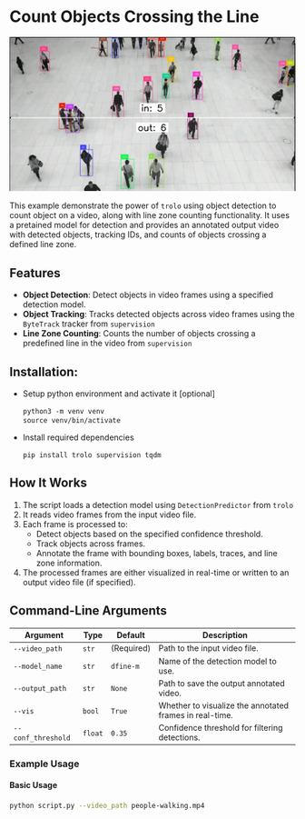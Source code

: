 # Count Objects Crossing the Line

[![Demo Video](thumbnail.png)](demo.gif)

This example demonstrate the power of `trolo` using object detection to count object on a video, along with line zone counting functionality. It uses a pretained model for detection and provides an annotated output video with detected objects, tracking IDs, and counts of objects crossing a defined line zone. 

## Features
- **Object Detection**: Detect objects in video frames using a specified detection model.
- **Object Tracking**: Tracks detected objects across video frames using the `ByteTrack` tracker from `supervision`
- **Line Zone Counting**: Counts the number of objects crossing a predefined line in the video from `supervision`

## Installation:

-  Setup python environment and activate it [optional]
	 ```shell
	python3 -m venv venv
	source venv/bin/activate
	```	
- Install required dependencies
	```shell
	pip install trolo supervision tqdm
	```

## How It Works
1. The script loads a detection model using `DetectionPredictor` from `trolo`
2. It reads video frames from the input video file.
3. Each frame is processed to:
   - Detect objects based on the specified confidence threshold.
   - Track objects across frames.
   - Annotate the frame with bounding boxes, labels, traces, and line zone information.
4. The processed frames are either visualized in real-time or written to an output video file (if specified).

## Command-Line Arguments

| Argument          | Type     | Default     | Description                                                                 |
|--------------------|----------|-------------|-----------------------------------------------------------------------------|
| `--video_path`     | `str`    | (Required)  | Path to the input video file.                                               |
| `--model_name`     | `str`    | `dfine-m`   | Name of the detection model to use.                                         |
| `--output_path`    | `str`    | `None`      | Path to save the output annotated video.                                    |
| `--vis`            | `bool`   | `True`      | Whether to visualize the annotated frames in real-time.                     |
| `--conf_threshold` | `float`  | `0.35`      | Confidence threshold for filtering detections.                              |

### Example Usage

#### Basic Usage
```bash
python script.py --video_path people-walking.mp4
```
